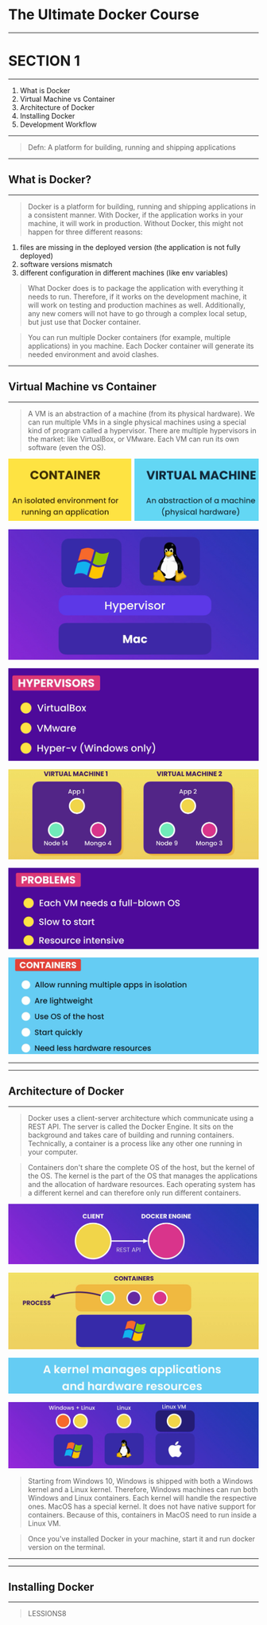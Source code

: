 # **The Ultimate Docker Course**

---

# **SECTION 1**

---

1. What is Docker
2. Virtual Machine vs Container
3. Architecture of Docker
4. Installing Docker
5. Development Workflow

---

> Defn: A platform for building, running and shipping applications

--- 

## What is Docker?

---

> Docker is a platform for building, running and shipping applications in a consistent manner. With Docker, if the application works in your machine, it will work in production. Without Docker, this might not happen for three different reasons:

1. files are missing in the deployed version (the application is not fully deployed)
2. software versions mismatch
3. different configuration in different machines (like env variables)

> What Docker does is to package the application with everything it needs to run. Therefore, if it works on the development machine, it will work on testing and production machines as well. Additionally, any new comers will not have to go through a complex local setup, but just use that Docker container.

> You can run multiple Docker containers (for example, multiple applications) in you machine. Each Docker container will generate its needed environment and avoid clashes.

---

##  Virtual Machine vs Container

---

> A VM is an abstraction of a machine (from its physical hardware). We can run multiple VMs in a single physical machines using a special kind of program called a hypervisor. There are multiple hypervisors in the market: like VirtualBox, or VMware. Each VM can run its own software (even the OS).


![Alt text](image.png)

![Alt text](image-1.png)

![Alt text](image-2.png)

![Alt text](image-3.png)

![Alt text](image-4.png)

![Alt text](image-5.png)

---

--- 

##  Architecture of Docker

---

> Docker uses a client-server architecture which communicate using a REST API. The server is called the Docker Engine. It sits on the background and takes care of building and running containers. Technically, a container is a process like any other one running in your computer.

> Containers don't share the complete OS of the host, but the kernel of the OS. The kernel is the part of the OS that manages the applications and the allocation of hardware resources. Each operating system has a different kernel and can therefore only run different containers.


![Alt text](image-6.png)

![Alt text](image-7.png)

![Alt text](image-8.png)

![Alt text](image-9.png)

> Starting from Windows 10, Windows is shipped with both a Windows kernel and a Linux kernel. Therefore, Windows machines can run both Windows and Linux containers. Each kernel will handle the respective ones. MacOS has a special kernel. It does not have native support for containers. Because of this, containers in MacOS need to run inside a Linux VM.

> Once you've installed Docker in your machine, start it and run docker version on the terminal.

---

--- 

##  Installing Docker

---


> LESSIONS8






